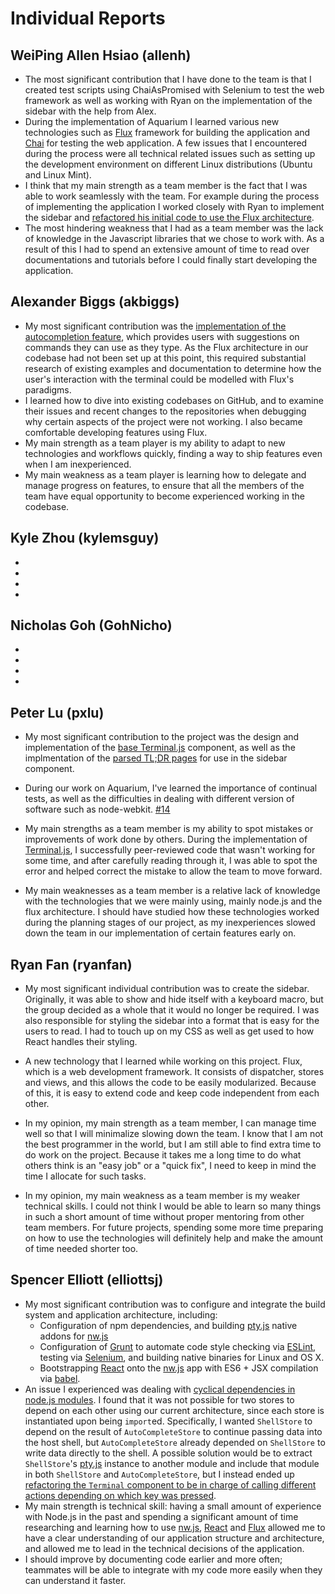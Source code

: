 Individual Reports
====================

WeiPing Allen Hsiao (allenh)
---------------------

- The most significant contribution that I have done to the team is that I created test scripts using ChaiAsPromised with Selenium to test the web framework as well as working with Ryan on the implementation of the sidebar with the help from Alex.
- During the implementation of Aquarium I learned various new technologies such as [Flux](https://facebook.github.io/flux/) framework for building the application and [Chai](http://chaijs.com/) for testing the web application. A few issues that I encountered during the process were all technical related issues such as setting up the development environment on different Linux distributions (Ubuntu and Linux Mint).
- I think that my main strength as a team member is the fact that I was able to work seamlessly with the team. For example during the process of implementing the application I worked closely with Ryan to implement the sidebar and [refactored his initial code to use the Flux architecture](https://github.com/UoT-CSC30x-W15/301W15-Prj-Team4-repo/commit/99bf4a9f9f4a43ff0a3a47682645728d7fe74d4c).
- The most hindering weakness that I had as a team member was the lack of knowledge in the Javascript libraries that we chose to work with. As a result of this I had to spend an extensive amount of time to read over documentations and tutorials before I could finally start developing the application.

Alexander Biggs (akbiggs)
---------------------

- My most significant contribution was the [implementation of the autocompletion feature](https://github.com/UoT-CSC30x-W15/301W15-Prj-Team4-repo/pull/24), which provides users with suggestions on commands they can use as they type. As the Flux architecture in our codebase had not been set up at this point, this required substantial research of existing examples and documentation to determine how the user's interaction with the terminal could be modelled with Flux's paradigms.
- I learned how to dive into existing codebases on GitHub, and to examine their issues and recent changes to the repositories when debugging why certain aspects of the project were not working. I also became comfortable developing features using Flux.
- My main strength as a team player is my ability to adapt to new technologies and workflows quickly, finding a way to ship features even when I am inexperienced.
- My main weakness as a team player is learning how to delegate and manage progress on features, to ensure that all the members of the team have equal opportunity to become experienced working in the codebase.

Kyle Zhou (kylemsguy)
---------------------

-
-
-
-

Nicholas Goh (GohNicho)
---------------------

-
-
-
-

Peter Lu (pxlu)
---------------------

- My most significant contribution to the project was the design and implementation of the [base Terminal.js](https://github.com/UoT-CSC30x-W15/301W15-Prj-Team4-repo/pull/13) component, as well as the implmentation of the [parsed TL;DR pages](https://github.com/UoT-CSC30x-W15/301W15-Prj-Team4-repo/issues/29) for use in the sidebar component. 

- During our work on Aquarium, I've learned the importance of continual tests, as well as the difficulties in dealing with different version of software such as node-webkit. [#14](https://github.com/UoT-CSC30x-W15/301W15-Prj-Team4-repo/issues/14)

- My main strengths as a team member is my ability to spot mistakes or improvements of work done by others. During the implementation of [Terminal.js](https://github.com/UoT-CSC30x-W15/301W15-Prj-Team4-repo/pull/13), I successfully peer-reviewed code that wasn't working for some time, and after carefully reading through it, I was able to spot the error and helped correct the mistake to allow the team to move forward.

- My main weaknesses as a team member is a relative lack of knowledge with the technologies that we were mainly using, mainly node.js and the flux architecture. I should have studied how these technologies worked during the planning stages of our project, as my inexperiences slowed down the team in our implementation of certain features early on.
 

Ryan Fan (ryanfan)
---------------------

- My most significant individual contribution was to create the sidebar.  Originally, it was able to show and hide itself with a keyboard macro, but the group decided as a whole that it would no longer be required.  I was also responsible for styling the sidebar into a format that is easy for the users to read.  I had to touch up on my CSS as well as get used to how React handles their styling.

- A new technology that I learned while working on this project. Flux, which is a web development framework.  It consists of dispatcher, stores and views, and this allows the code to be easily modularized.  Because of this, it is easy to extend code and keep code independent from each other. 

- In my opinion, my main strength as a team member, I can manage time well so that I will minimalize slowing down the team.  I know that I am not the best programmer in the world, but I am still able to find extra time to do work on the project.  Because it takes me a long time to do what others think is an "easy job" or a "quick fix", I need to keep in mind the time I allocate for such tasks.

- In my opinion, my main weakness as a team member is my weaker technical skills.  I could not think I would be able to learn so many things in such a short amount of time without proper mentoring from other team members.  For future projects, spending some more time preparing on how to use the technologies will definitely help and make the amount of time needed shorter too.

Spencer Elliott (elliottsj)
---------------------

- My most significant contribution was to configure and integrate the build system and application architecture, including:
  - Configuration of npm dependencies, and building [pty.js][] native addons for [nw.js][]
  - Configuration of [Grunt](http://gruntjs.com/) to automate code style checking via [ESLint](http://eslint.org/), testing via [Selenium](http://www.seleniumhq.org/), and building native binaries for Linux and OS X.
  - Bootstrapping [React][] onto the [nw.js][] app with ES6 + JSX compilation via [babel](https://babeljs.io/).
- An issue I experienced was dealing with [cyclical dependencies in node.js modules](https://nodejs.org/api/modules.html#modules_cycles). I found that it was not possible for two stores to depend on each other using our current architecture, since each store is instantiated upon being `import`ed. Specifically, I wanted `ShellStore` to depend on the result of `AutoCompleteStore` to continue passing data into the host shell, but `AutoCompleteStore` already depended on `ShellStore` to write data directly to the shell. A possible solution would be to extract `ShellStore`'s [pty.js][] instance to another module and include that module in both `ShellStore` and `AutoCompleteStore`, but I instead ended up [refactoring the `Terminal` component to be in charge of calling different actions depending on which key was pressed](https://github.com/UoT-CSC30x-W15/301W15-Prj-Team4-repo/commit/2ff2078cc23d6192d386e955587c4e4ee99cf241#diff-647535f01552daaf415326a7584b136dR111).
- My main strength is technical skill: having a small amount of experience with Node.js in the past and spending a significant amount of time researching and learning how to use [nw.js][], [React][] and [Flux][] allowed me to have a clear understanding of our application structure and architecture, and allowed me to lead in the technical decisions of the application.
- I should improve by documenting code earlier and more often; teammates will be able to integrate with my code more easily when they can understand it faster.

[pty.js]: https://github.com/chjj/pty.js
[nw.js]: https://github.com/nwjs/nw.js
[react]: https://facebook.github.io/react/
[flux]: https://facebook.github.io/flux/
